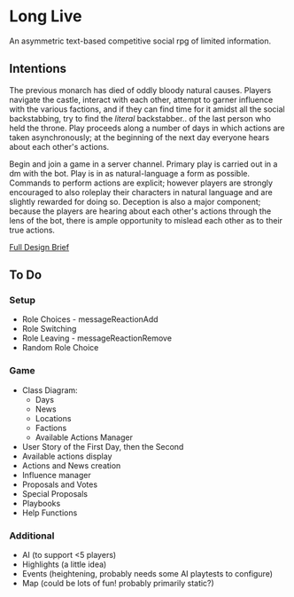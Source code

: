 # Long Live
An asymmetric text-based competitive social rpg of limited information.

## Intentions
The previous monarch has died of oddly bloody natural causes. Players navigate the castle, interact with each other, attempt to garner influence with the various factions, and if they can find time for it amidst all the social backstabbing, try to find the *literal* backstabber.. of the last person who held the throne. Play proceeds along a number of days in which actions are taken asynchronously; at the beginning of the next day everyone hears about each other's actions.  

Begin and join a game in a server channel. Primary play is carried out in a dm with the bot. Play is in as natural-language a form as possible. Commands to perform actions are explicit; however players are strongly encouraged to also roleplay their characters in natural language and are slightly rewarded for doing so. Deception is also a major component; because the players are hearing about each other's actions through the lens of the bot, there is ample opportunity to mislead each other as to their true actions.  

[Full Design Brief](https://docs.google.com/document/d/1ni27LwPuuAySAL9iAafapMvhsofkjvguhH7wtULzMRs/)

## To Do
### Setup
- Role Choices - messageReactionAdd
- Role Switching
- Role Leaving - messageReactionRemove
- Random Role Choice

### Game
- Class Diagram:
  - Days
  - News
  - Locations
  - Factions
  - Available Actions Manager
- User Story of the First Day, then the Second
- Available actions display
- Actions and News creation
- Influence manager
- Proposals and Votes
- Special Proposals
- Playbooks
- Help Functions

### Additional
- AI (to support <5 players)
- Highlights (a little idea)
- Events (heightening, probably needs some AI playtests to configure)
- Map (could be lots of fun! probably primarily static?)

